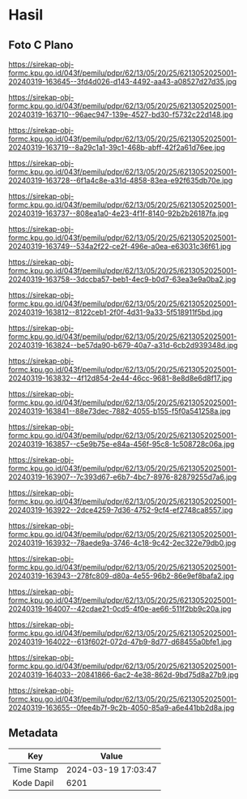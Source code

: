 # Hasil

## Foto C Plano

https://sirekap-obj-formc.kpu.go.id/043f/pemilu/pdpr/62/13/05/20/25/6213052025001-20240319-163645--3fd4d026-d143-4492-aa43-a08527d27d35.jpg

https://sirekap-obj-formc.kpu.go.id/043f/pemilu/pdpr/62/13/05/20/25/6213052025001-20240319-163710--96aec947-139e-4527-bd30-f5732c22d148.jpg

https://sirekap-obj-formc.kpu.go.id/043f/pemilu/pdpr/62/13/05/20/25/6213052025001-20240319-163719--8a29c1a1-39c1-468b-abff-42f2a61d76ee.jpg

https://sirekap-obj-formc.kpu.go.id/043f/pemilu/pdpr/62/13/05/20/25/6213052025001-20240319-163728--6f1a4c8e-a31d-4858-83ea-e92f635db70e.jpg

https://sirekap-obj-formc.kpu.go.id/043f/pemilu/pdpr/62/13/05/20/25/6213052025001-20240319-163737--808ea1a0-4e23-4f1f-8140-92b2b26187fa.jpg

https://sirekap-obj-formc.kpu.go.id/043f/pemilu/pdpr/62/13/05/20/25/6213052025001-20240319-163749--534a2f22-ce2f-496e-a0ea-e63031c36f61.jpg

https://sirekap-obj-formc.kpu.go.id/043f/pemilu/pdpr/62/13/05/20/25/6213052025001-20240319-163758--3dccba57-beb1-4ec9-b0d7-63ea3e9a0ba2.jpg

https://sirekap-obj-formc.kpu.go.id/043f/pemilu/pdpr/62/13/05/20/25/6213052025001-20240319-163812--8122ceb1-2f0f-4d31-9a33-5f518911f5bd.jpg

https://sirekap-obj-formc.kpu.go.id/043f/pemilu/pdpr/62/13/05/20/25/6213052025001-20240319-163824--be57da90-b679-40a7-a31d-6cb2d939348d.jpg

https://sirekap-obj-formc.kpu.go.id/043f/pemilu/pdpr/62/13/05/20/25/6213052025001-20240319-163832--4f12d854-2e44-46cc-9681-8e8d8e6d8f17.jpg

https://sirekap-obj-formc.kpu.go.id/043f/pemilu/pdpr/62/13/05/20/25/6213052025001-20240319-163841--88e73dec-7882-4055-b155-f5f0a541258a.jpg

https://sirekap-obj-formc.kpu.go.id/043f/pemilu/pdpr/62/13/05/20/25/6213052025001-20240319-163857--c5e9b75e-e84a-456f-95c8-1c508728c06a.jpg

https://sirekap-obj-formc.kpu.go.id/043f/pemilu/pdpr/62/13/05/20/25/6213052025001-20240319-163907--7c393d67-e6b7-4bc7-8976-82879255d7a6.jpg

https://sirekap-obj-formc.kpu.go.id/043f/pemilu/pdpr/62/13/05/20/25/6213052025001-20240319-163922--2dce4259-7d36-4752-9cf4-ef2748ca8557.jpg

https://sirekap-obj-formc.kpu.go.id/043f/pemilu/pdpr/62/13/05/20/25/6213052025001-20240319-163932--78aede9a-3746-4c18-9c42-2ec322e79db0.jpg

https://sirekap-obj-formc.kpu.go.id/043f/pemilu/pdpr/62/13/05/20/25/6213052025001-20240319-163943--278fc809-d80a-4e55-96b2-86e9ef8bafa2.jpg

https://sirekap-obj-formc.kpu.go.id/043f/pemilu/pdpr/62/13/05/20/25/6213052025001-20240319-164007--42cdae21-0cd5-4f0e-ae66-511f2bb9c20a.jpg

https://sirekap-obj-formc.kpu.go.id/043f/pemilu/pdpr/62/13/05/20/25/6213052025001-20240319-164022--613f602f-072d-47b9-8d77-d68455a0bfe1.jpg

https://sirekap-obj-formc.kpu.go.id/043f/pemilu/pdpr/62/13/05/20/25/6213052025001-20240319-164033--20841866-6ac2-4e38-862d-9bd75d8a27b9.jpg

https://sirekap-obj-formc.kpu.go.id/043f/pemilu/pdpr/62/13/05/20/25/6213052025001-20240319-163655--0fee4b7f-9c2b-4050-85a9-a6e441bb2d8a.jpg


## Metadata

| Key        | Value               |
| ---------- | ------------------- |
| Time Stamp | 2024-03-19 17:03:47 |
| Kode Dapil | 6201                |



